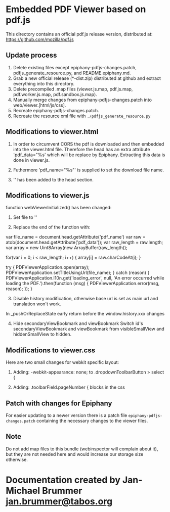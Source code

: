 # Embedded PDF Viewer based on pdf.js

This directory contains an official pdf.js release version, distributed at: https://github.com/mozilla/pdf.js

## Update process
1. Delete existing files except epiphany-pdfjs-changes.patch, pdfjs_generate_resource.py, and README.epiphany.md.
2. Grab a new official release (*-dist.zip) distributed at github and extract everything into this directory.
3. Delete precompiled .map files (viewer.js.map, pdf.js.map, pdf.worker.js.map, pdf.sandbox.js.map).
4. Manually merge changes from epiphany-pdfjs-changes.patch into web/viewer.[html/js/css].
5. Recreate epiphany-pdfjs-changes.patch.
6. Recreate the resource xml file with `./pdfjs_generate_resource.py`

## Modifications to viewer.html
1. In order to circumvent CORS the pdf is downloaded and then embedded into the viewer.html file. Therefore the head has an
extra attribute 'pdf_data="%s' which will be replace by Epiphany. Extracting this data is done in viewer.js.

2. Futhermore 'pdf_name="%s"' is supplied to set the download file name.

3. '<base href="ephy-resource:///org/gnome/epiphany/pdfjs/web/">' has been added to the head section.

## Modifications to viewer.js

function webViewerInitialized() has been changed:

1. Set file to ''

2. Replace the end of the function with:

  var file_name = document.head.getAttribute('pdf_name')
  var raw = atob(document.head.getAttribute('pdf_data'));
  var raw_length = raw.length;
  var array = new Uint8Array(new ArrayBuffer(raw_length));

  for(var i = 0; i < raw_length; i++) {
    array[i] = raw.charCodeAt(i);
  }
    
  try {
      PDFViewerApplication.open(array);
      PDFViewerApplication.setTitleUsingUrl(file_name);
  } catch (reason) {
    PDFViewerApplication.l10n.get('loading_error', null, 'An error occurred while loading the PDF.').then(function (msg) {
      PDFViewerApplication.error(msg, reason);
    });
  }

3. Disable history modification, otherwise base url is set as main url and translation won't work.

In _pushOrReplaceState early return before the window.history.xxx changes

4. Hide secondaryViewBookmark and viewBookmark
Switch id's secondaryViewBookmark and viewBookmark from visibleSmallView and hiddenSmallView to hidden.

## Modifications to viewer.css

Here are two small changes for webkit specific layout:

1. Adding:
-webkit-appearance: none; to .dropdownToolbarButton > select {

2. Adding:
.toolbarField.pageNumber { blocks in the css


## Patch with changes for Epiphany

For easier updating to a newer version there is a patch file `epiphany-pdfjs-changes.patch` containing the necessary changes to the viewer files.

## Note
Do not add map files to this bundle (webinspector will complain about it), but they are not needed here and would increase our storage size otherwise.

# Documentation created by Jan-Michael Brummer <jan.brummer@tabos.org>


